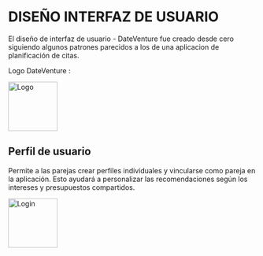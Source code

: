 # DISEÑO INTERFAZ DE USUARIO
El diseño de interfaz de usuario - DateVenture fue creado desde cero siguiendo algunos patrones parecidos
a los de una aplicacion de planificación de citas.

Logo DateVenture :

<img src="Images/LogoDateVenture.png" alt="Logo" width="100" />

## Perfil de usuario 
Permite a las parejas crear perfiles individuales y vincularse como pareja en la aplicación. Esto ayudará a personalizar las recomendaciones según los intereses y presupuestos compartidos.

<img src="Images/Página-Login.png" alt="Login" width="100" />

